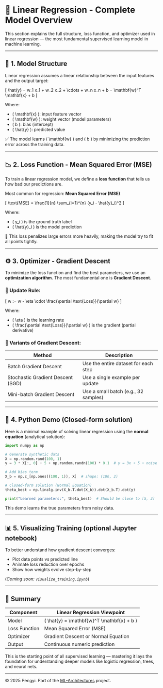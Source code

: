 # 📘 Linear Regression - Complete Model Overview

This section explains the full structure, loss function, and optimizer used in linear regression — the most fundamental supervised learning model in machine learning.

---

## 📐 1. Model Structure

Linear regression assumes a linear relationship between the input features and the output target:

\[
\hat{y} = w_1 x_1 + w_2 x_2 + \cdots + w_n x_n + b = \mathbf{w}^T \mathbf{x} + b
\]

Where:
- \( \mathbf{x} \): input feature vector
- \( \mathbf{w} \): weight vector (model parameters)
- \( b \): bias (intercept)
- \( \hat{y} \): predicted value

✅ The model learns \( \mathbf{w} \) and \( b \) by minimizing the prediction error across the training data.

---

## 📉 2. Loss Function - Mean Squared Error (MSE)

To train a linear regression model, we define a **loss function** that tells us how bad our predictions are.

Most common for regression: **Mean Squared Error (MSE)**

\[
\text{MSE} = \frac{1}{n} \sum_{i=1}^{n} (y_i - \hat{y}_i)^2
\]

Where:
- \( y_i \) is the ground truth label
- \( \hat{y}_i \) is the model prediction

🎯 This loss penalizes large errors more heavily, making the model try to fit all points tightly.

---

## ⚙️ 3. Optimizer - Gradient Descent

To minimize the loss function and find the best parameters, we use an **optimization algorithm**. The most fundamental one is **Gradient Descent**.

### 🔄 Update Rule:

\[
w := w - \eta \cdot \frac{\partial \text{Loss}}{\partial w}
\]

Where:
- \( \eta \) is the learning rate
- \( \frac{\partial \text{Loss}}{\partial w} \) is the gradient (partial derivative)

### 🧪 Variants of Gradient Descent:
| Method               | Description                                 |
|----------------------|---------------------------------------------|
| Batch Gradient Descent | Use the entire dataset for each step        |
| Stochastic Gradient Descent (SGD) | Use a single example per update       |
| Mini-batch Gradient Descent | Use a small batch (e.g., 32 samples)   |

---

## 🧪 4. Python Demo (Closed-form solution)

Here is a minimal example of solving linear regression using the **normal equation** (analytical solution):

```python
import numpy as np

# Generate synthetic data
X = np.random.rand(100, 1)
y = 3 * X[:, 0] + 5 + np.random.randn(100) * 0.1  # y = 3x + 5 + noise

# Add bias term
X_b = np.c_[np.ones((100, 1)), X]  # shape: (100, 2)

# Closed-form solution (Normal Equation)
theta_best = np.linalg.inv(X_b.T.dot(X_b)).dot(X_b.T).dot(y)

print("Learned parameters:", theta_best)  # Should be close to [5, 3]
```

This demo learns the true parameters from noisy data.

---

## 📊 5. Visualizing Training (optional Jupyter notebook)

To better understand how gradient descent converges:
- Plot data points vs predicted line
- Animate loss reduction over epochs
- Show how weights evolve step-by-step

(*Coming soon: `visualize_training.ipynb`*)

---

## 🧠 Summary

| Component       | Linear Regression Viewpoint                 |
|----------------|----------------------------------------------|
| Model           | \( \hat{y} = \mathbf{w}^T \mathbf{x} + b \) |
| Loss Function   | Mean Squared Error (MSE)                    |
| Optimizer       | Gradient Descent or Normal Equation         |
| Output          | Continuous numeric prediction               |

This is the starting point of all supervised learning — mastering it lays the foundation for understanding deeper models like logistic regression, trees, and neural nets.

---

© 2025 Pengyi. Part of the [ML-Architectures](../README.md) project.
